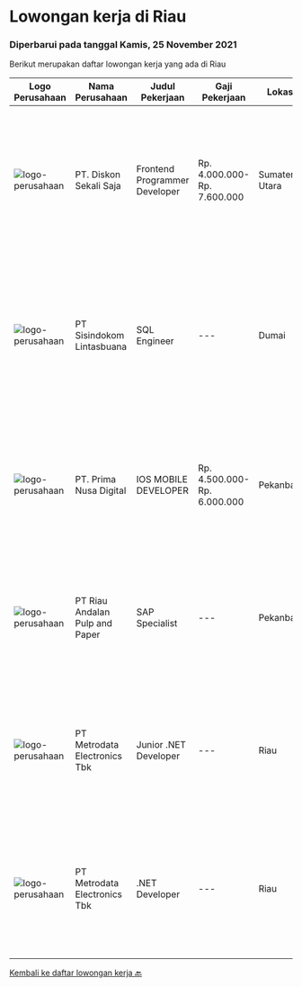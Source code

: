 
  # Lowongan kerja di Riau

  ### Diperbarui pada tanggal Kamis, 25 November 2021

  Berikut merupakan daftar lowongan kerja yang ada di Riau

  |Logo Perusahaan | Nama Perusahaan | Judul Pekerjaan | Gaji Pekerjaan | Lokasi | Deskripsi | Tanggal diunggah | Pranala |
  | -------------- | --------------- | --------------- | --------- | --------- | -------------- | ------- | ----------- |
  |![logo-perusahaan](https://image-service-cdn.seek.com.au/37da413d1d78b985b44db2cacac2517bee9e42db/ee4dce1061f3f616224767ad58cb2fc751b8d2dc)|PT. Diskon Sekali Saja|Frontend Programmer Developer|Rp. 4.000.000-Rp. 7.600.000|Sumatera Utara|# Paham php dan web development# Memiliki Team work effort# Kami memberikan benefit saham (esop) di perusahaan kami untuk kandidat yang tepat#...|Rabu, 17 November 2021|https://www.jobstreet.co.id/id/job/frontend-programmer-developer-3681730?token=0~8784ec6c-b4fb-4d4b-acd7-98f6cb934d22&sectionRank=1&jobId=jobstreet-id-job-3681730|
|![logo-perusahaan](https://image-service-cdn.seek.com.au/0c0f5a8eba28e76548451d3f79868e8a1ac80d4c/ee4dce1061f3f616224767ad58cb2fc751b8d2dc)|PT Sisindokom Lintasbuana|SQL Engineer|---|Dumai|Requirement: Minimum Bachelor Degree Having MCSA Certification Server 2016 DB Administration Experience in MS SQL Server 2016 Always On Technology Job...|Rabu, 17 November 2021|https://www.jobstreet.co.id/id/job/sql-engineer-3675651?token=0~8784ec6c-b4fb-4d4b-acd7-98f6cb934d22&sectionRank=2&jobId=jobstreet-id-job-3675651|
|![logo-perusahaan](https://image-service-cdn.seek.com.au/c36a59e41dcff1875ba6991c48643e137d8b5a99/ee4dce1061f3f616224767ad58cb2fc751b8d2dc)|PT. Prima Nusa Digital|IOS MOBILE DEVELOPER|Rp. 4.500.000-Rp. 6.000.000|Pekanbaru|Skills Required: Knowledge and experience with MVVM architecture. Experience with iOS SDK and a deep familiarity with Swift Proven working experience...|Senin, 15 November 2021|https://www.jobstreet.co.id/id/job/ios-mobile-developer-3674044?token=0~8784ec6c-b4fb-4d4b-acd7-98f6cb934d22&sectionRank=3&jobId=jobstreet-id-job-3674044|
|![logo-perusahaan](https://image-service-cdn.seek.com.au/1cbc2bb2833016eb89f4c08435ee8e7db8e43f63/ee4dce1061f3f616224767ad58cb2fc751b8d2dc)|PT Riau Andalan Pulp and Paper|SAP Specialist|---|Pekanbaru|We're hiring a SAP Specialist to join our team with following qualifications: SAP SD consultant with experience minimum 2 cycle End to End (E2E)...|Minggu, 07 November 2021|https://www.jobstreet.co.id/id/job/sap-specialist-3672614?token=0~8784ec6c-b4fb-4d4b-acd7-98f6cb934d22&sectionRank=4&jobId=jobstreet-id-job-3672614|
|![logo-perusahaan](https://image-service-cdn.seek.com.au/0d75518309b56a3cff39daa569b0ba02cc7a22f2/ee4dce1061f3f616224767ad58cb2fc751b8d2dc)|PT Metrodata Electronics Tbk|Junior .NET Developer|---|Riau|Job Description  : Main Job is to Design, Develop, Analyze, troubleshooting Involved in all aspects of the development lifecycle, including...|Senin, 22 November 2021|https://www.jobstreet.co.id/id/job/junior-net-developer-1029429841?token=0~8784ec6c-b4fb-4d4b-acd7-98f6cb934d22&sectionRank=5&jobId=jobstreet-id-job-1029429841|
|![logo-perusahaan](https://image-service-cdn.seek.com.au/0d75518309b56a3cff39daa569b0ba02cc7a22f2/ee4dce1061f3f616224767ad58cb2fc751b8d2dc)|PT Metrodata Electronics Tbk|.NET Developer|---|Riau|Job Description  : Main Job is to Design, Develop, Analyze, troubleshooting Involved in all aspects of the development lifecycle, including...|Senin, 22 November 2021|https://www.jobstreet.co.id/id/job/net-developer-1029645247?token=0~8784ec6c-b4fb-4d4b-acd7-98f6cb934d22&sectionRank=6&jobId=jobstreet-id-job-1029645247|


  [Kembali ke daftar lowongan kerja 🔙](../README.md#daftar-lowongan-kerja)
  
